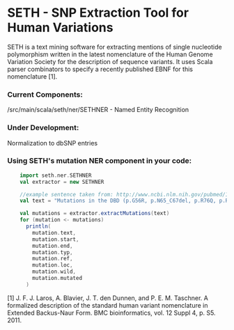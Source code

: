 # SETH - SNP Extraction Tool for Human Variations

SETH is a text mining software for extracting mentions of single nucleotide polymorphism written 
in the latest nomenclature of the Human Genome Variation Society for the description of sequence variants. 
It uses Scala parser combinators to specify a recently published EBNF for this nomenclature [1].

### Current Components:
/src/main/scala/seth/ner/SETHNER - Named Entity Recognition

### Under Development:
Normalization to dbSNP entries

### Using SETH's mutation NER component in your code:
```scala
    import seth.ner.SETHNER
    val extractor = new SETHNER

    //example sentence taken from: http://www.ncbi.nlm.nih.gov/pubmed/18823551
    val text = "Mutations in the DBD (p.G56R, p.N65_C67del, p.R76Q, p.R76W, p.G88V, p.R97H, p.R104Q, and p.R104W) and LBD (p.A256E, p.L263P, p.P276fs, p.V302I, p.R309G, p.R311Q, p.R334G, p.L336P, p.Q350X, p.L353V, p.R385P, and p.M407K) demonstrated a variable reduction in NR2E3-mediated increase in transcriptional activity when mutant NR2E3 construct was cotransfected with both NRL and CRX."

    val mutations = extractor.extractMutations(text)
    for (mutation <- mutations) 
      println(
        mutation.text, 
        mutation.start,
        mutation.end,
        mutation.typ, 
        mutation.ref, 
        mutation.loc, 
        mutation.wild, 
        mutation.mutated
      )
```
[1] J. F. J. Laros, A. Blavier, J. T. den Dunnen, and P. E. M. Taschner. 
A formalized description of the standard human variant nomenclature in Extended Backus-Naur Form. 
BMC bioinformatics, vol. 12 Suppl 4, p. S5. 2011.
